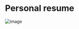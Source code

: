 # Personal resume

 ![image](https://github.com/mingming-github/Persona-resume/raw/gh-pages/images/screenshot.png)
